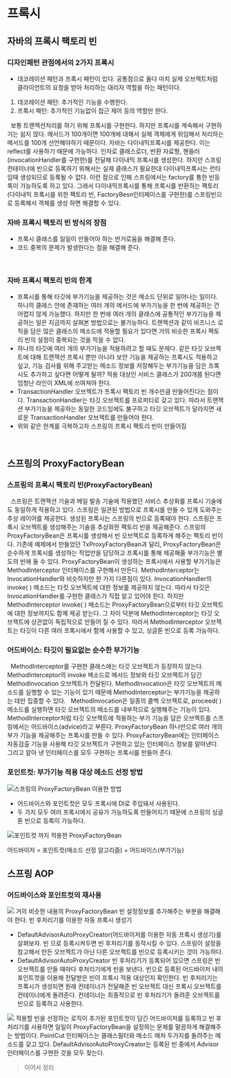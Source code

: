# 프록시

## 자바의 프록시 팩토리 빈
### 디자인패턴 관점에서의 2가지 프록시
- 데코레이션 패턴과 프록시 패턴이 있다. 공통점으로 둘다 마치 실제 오브젝트처럼 클라이언트의 요청을 받아 처리하는 대리자 역할을 하는 패턴이다.
1. 데코레이션 패턴: 추가적인 기능을 수행한다.
2. 프록시 패턴: 추가적인 기능없이 접근 제어 등의 역할만 한다.

&nbsp; 보통 트랜젝션처리를 하기 위해 프록시를 구현한다.
하지만 프록시를 계속해서 구현하기는 쉽지 않다. 메서드가 100개이면 100개에 대해서 실제 객체에게 위임해서 처리하는 메서드를 100개 선언해야하기 때문이다.
자바는 다이내믹프록시를 제공한다. 이는 reflect를 사용하기 때문에 가능하다. 인자로 클래스로더, 반환 자료형, 핸들러(invocationHandler를 구현한)를 전달해 다이내믹 프록시를 생성한다.
하지만 스프링 컨테이너에 빈으로 등록하기 위해서는 실제 클래스가 필요한대 다이내믹프록시는 런타임때 생성되므로 등록될 수 없다. 이런 점으로 인해 스프링에서는 factory를 통한 빈등록이 가능하도록 하고 있다. 
그래서 다이내믹프록시를 통해 프록시를 반환하는 팩토리(다이내믹 프록시를 위한 팩토리 빈, FactoryBesn인터페이스를 구현한)를 스프링빈으로 등록해서 객체를 생성 하면 해결할 수 있다.
<br/>
### 자바 프록시 팩토리 빈 방식의 장점
- 프록시 클래스를 일일이 만들어야 하는 번거로움을 해결해 준다.
- 코드 중복의 문제가 발생한다는 점을 해결해 준다.
<br/>

### 자바 프록시 팩토리 빈의 한계
- 프록시를 통해 타깃에 부가기능을 제공하는 것은 메소드 단위로 일어나는 일이다. 하나의 클래스 안에 존재하는 여러 개의 메서드에 부가기능을 한 번에 제공하는 건 어렵지 않게 가능했다. 하지만 한 번에 여러 개의 클래스에  공통적인 부가기능을 제공하는 일은 지금까지 살펴본 방법으로는 불가능하다. 트랜젝션과 같이 비즈니스 로직을 담은 많은 클래스의 메소드에 적용할 필요가 있다면 거의 비슷한 프록시 팩토리 빈의 설정이 중복되는 것을 막을 수 없다.
- 하나의 타깃에 여러 개의 부가기능을 적용하려고 할 때도 문제다. 같은 타깃 오브젝트에 대해 트랜잭션 프록시 뿐만 아니라 보안 기능을 제공하는 프록시도 적용하고 싶고, 기능 검사를 위해 주고받는 메소드 정보를 저장해두는 부가기능을 담은 프록시도 추가하고 싶다면 어떻게 될까? 적용 대상인 서비스 클래스가 200개쯤 된다면 엄청난 라인이 XML에 쓰여져야 한다. 
- TransactionHandler 오브젝트가 프록시 팩토리 빈 개수만큼 만들어진다는 점이다. TransactionHandler는 타깃 오브젝트를 프로퍼티로 갖고 있다. 따라서 트랜잭션 부가기능을 제공하는 동일한 코드임에도 불구하고 타깃 오브젝트가 달라지면 새로운 TransactionHandler 오브젝트를 만들어야 한다.
- 위와 같은 한계를 극복하고자 스프링의 프록시 팩토리 빈이 만들어짐
<br/>

## 스프링의 ProxyFactoryBean
### 스프링의 프록시 팩토리 빈(ProxyFactoryBean)
&nbsp; 스프링은 트랜젝션 기술과 메일 발송 기술에 적용했던 서비스 추상화를 프록시 기술에도 동일하게 적용하고 있다. 스프링은 일관된 방법으로 프록시를 만들 수 있게 도와주는 추상 레이어를 제공한다. 생성된 프록시는 스프링의 빈으로 등록돼야 한다. 스프링은 프록시 오브젝트를 생성해주는 기술을 추상화한 팩토리 빈을 제공해준다. 스프링의 ProxyFactoryBean은 프록시를 생성해서 빈 오브젝트로 등록하게 해주는 팩토리 빈이다. 기존에 예제에서 만들었던 TxProxyFactoryBean과 달리, ProxyFactoryBean은 순수하게 프록시를 생성하는 작업만을 담당하고 프록시를 통해 제공해줄 부가기능은 별도의 빈에 둘 수 있다.
ProxyFactoryBean이 생성하는 프록시에서 사용할 부가기능은 MethodInterceptor 인터페이스를 구현해서 만든다. MethodInterceptor는 InvocationHandler와 비슷하지만 한 가지 다른점이 있다. InvocationHandler의 invoke( ) 메소드는 타킷 오브젝트에 대한 정보를 제공하지 않는다. 따라서 타깃은 InvocationHandler를 구현한 클래스가 직접 알고 있어야 한다. 하지만MethodInterceptor invoke( ) 메소드는 ProxyFactoryBean으로부터 타깃 오브젝트에 대한 정보까지도 함께 제공 받는다. 그 차이 덕분에 MethodInterceptor는 타깃 오브젝트에 상관없이 독립적으로 만들어 질 수 있다. 따라서 MethodInterceptor 오브젝트는 타깃이 다른 여러 프록시에서 함께 사용할 수 있고, 싱글톤 빈으로 등록 가능하다. 
<br/>

### 어드바이스: 타깃이 필요없는 순수한 부가기능
&nbsp; MethodInterceptor를 구현한 클래스에는 타깃 오브젝트가 등장하지 않는다. MethodInterceptor의 invoke 메소드로 메서드 정보와 타깃 오브젝트가 담긴 MethodInvocation 오브젝트가 전달된다. MethodInvocation은 타깃 오브젝트의 메소드를 실행할 수 있는 기능이 있기 때문에 MethodInterceptor는 부가기능을 제공하는 데만 집중할 수 있다. 
&nbsp; MethodInvocation은 일종의 콜백 오브젝트로, proceed( ) 메소드를 실행하면 타깃 오브젝트의 메소드를 내부적으로 실행해주는 기능이 있다. 
MethodInterceptor처럼 타깃 오브젝트에 적용하는 부가 기능을 담은 오브젝트를 스프링에서는 어드바이스(advice)라고 부른다.
ProxyFactoryBean 하나만으로 여러 개의 부가 기능을 제공해주는 프록시를 만들 수 있다. ProxyFactoryBean에는 인터페이스 자동검출 기능을 사용해 타깃 오브젝트가 구현하고 있는 인터페이스 정보를 알아낸다. 그리고 알아 낸 인터페이스를 모두 구현하는 프록시를 만들어 준다. 
<br/>

### 포인트컷: 부가기능 적용 대상 메소드 선정 방법
![스프링의 ProxyFactoryBean 이용한 방법](https://user-images.githubusercontent.com/18229419/62299515-0d2ff000-b4b0-11e9-8d5a-1fb1d6645c2f.png)
- 어드바이스와 포인트컷은 모두 프록시에 DI로 주입돼서 사용된다.
- 두 가지 모두 여러 프록시에서 공유가 가능하도록 만들어지기 때문에 스프링의 싱글톤 빈으로 등록이 가능하다. 

![포인트컷 까지 적용한 ProxyFactoryBean](https://user-images.githubusercontent.com/18229419/62299548-191bb200-b4b0-11e9-8ca5-72e3285a7636.png)

어드바이저 = 포인트컷(매소드 선정 알고리즘) + 어드바이스(부가기능)

## 스프링 AOP
### 어드바이스와 포인트컷의 재사용
![](https://user-images.githubusercontent.com/18229419/62364242-f47d1400-b55b-11e9-85b0-240934278fc5.png)
거의 비슷한 내용의 ProxyFactoryBean 빈 설정정보를 추가해주는 부분을 해결해야 한다.
빈 후처리기를 이용한 자동 프록시 생성기

- DefaultAdvisorAutoProxyCreator(어드바이저를 이용한 자동 프록시 생성기)를 살펴보자.  빈 으로 등록시켜두면 빈 후처리기를 동작시킬 수 있다. 스프링이 설정을 참고해서 만든 오브젝트가 아닌 다른 오브젝트를 빈으로 등록시키는 것이 가능하다.
- DefaultAdvisorAutoProxyCreator 빈 후처리기가 등록되어 있으면 스프링은 빈 오브젝트를 만들 때마다 후처리기에게 빈을 보낸다. 빈으로 등록된 어드바이저 내의 포인트컷을 이용해 전달받은 빈이 프록시 적용 대상인지 확인한다. 빈 후처리기는 프록시가 생성되면 원래 컨테이너가 전달해준 빈 오브젝트 대신 프록시 오브젝트를 컨테이너에게 돌려준다. 컨테이너는 최종적으로 빈 후처리기가 돌려준 오브젝트를 빈으로 등록하고 사용한다.

![](https://user-images.githubusercontent.com/18229419/62364259-fb0b8b80-b55b-11e9-9dcd-959946900426.png)
적용할 빈을 선정하는 로직이 추가된 포인트컷이 담긴 어드바이저를 등록하고 빈 후처리기를 사용하면 일일이 ProxyFactoryBean을 설정하는 문제를 말끔하게 해결해주는 방법이다. PointCut 인터페이스는 클래스필터와 메소드 매처 두가지를 돌려주는 메소드를 갖고 있다. DefaultAdvisorAutoProxyCreator는 등록된 빈 중에서 Advisor 인터페이스를 구현한 것을 모두 찾는다. 

> 이어서 정리
